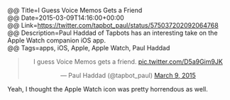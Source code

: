@@ Title=I Guess Voice Memos Gets a Friend  
@@ Date=2015-03-09T14:16:00+00:00  
@@ Link=https://twitter.com/tapbot_paul/status/575037202092064768  
@@ Description=Paul Haddad of Tapbots has an interesting take on the Apple Watch companion iOS app.  
@@ Tags=apps, iOS, Apple, Apple Watch, Paul Haddad  

<blockquote class="twitter-tweet"  align="center" lang="en"><p>I guess Voice Memos gets a friend. <a href="http://t.co/D5a9Gim9JK">pic.twitter.com/D5a9Gim9JK</a></p>&mdash; Paul Haddad (@tapbot_paul) <a href="https://twitter.com/tapbot_paul/status/575037202092064768">March 9, 2015</a></blockquote> <script async src="//platform.twitter.com/widgets.js" charset="utf-8"></script>

Yeah, I thought the Apple Watch icon was pretty horrendous as well. 